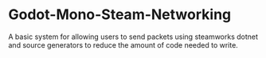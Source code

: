 # Godot-Mono-Steam-Networking
A basic system for allowing users to send packets using steamworks dotnet and source generators to reduce the amount of code needed to write.
